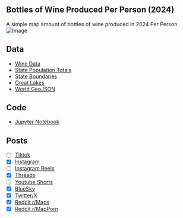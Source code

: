 ## Bottles of Wine Produced Per Person (2024)
A simple map amount of bottles of wine produced in 2024 Per Person
![Image](https://drive.google.com/uc?export=view&id=1yAnpMjvm9OS_hJjMecfWXU5M9V8-gSQe)

## Data
* [Wine Data](https://worldpopulationreview.com/state-rankings/wine-production-by-state)
* [State Population Totals](https://www.census.gov/data/tables/time-series/demo/popest/2020s-state-total.html)
* [State Boundaries](https://www.census.gov/geographies/mapping-files/time-series/geo/carto-boundary-file.html)
* [Great Lakes](https://usicecenter.gov/Products/GreatLakesData)
* [World GeoJSON](https://public.opendatasoft.com/explore/dataset/world-administrative-boundaries/export/?flg=en-us)

## Code
* [Jupyter Notebook](FormatData.ipynb)

## Posts
- [ ] [Tiktok]()
- [x] [Instagram](https://www.instagram.com/p/DFbMlPXT-yd/)
- [ ] [Instagram Reels]()
- [x] [Threads](https://www.threads.net/@vinemapper/post/DFbMU8bTPWm)
- [ ] [Youtube Shorts]()
- [x] [BlueSky](https://bsky.app/profile/vinemapper.bsky.social/post/3lgvwn2chbs2c)
- [x] [Twitter/X](https://x.com/VineMapper/status/1884718210249089183)
- [x] [Reddit r/Maps](https://www.reddit.com/r/Maps/comments/1id5ed0/bottles_of_wine_produced_per_person/)
- [x] [Reddit r/MapPorn](https://www.reddit.com/r/MapPorn/comments/1id5dqq/bottles_of_wine_produced_per_person/)
